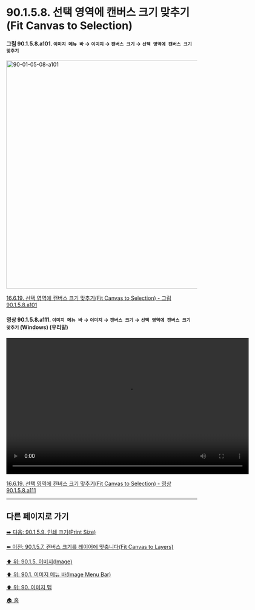 # 90.1.5.8. 선택 영역에 캔버스 크기 맞추기(Fit Canvas to Selection)

<a id="90-01-05-08-a101"></a>

#### 그림 90.1.5.8.a101. `이미지 메뉴 바` → `이미지` → `캔버스 크기` → `선택 영역에 캔버스 크기 맞추기`
<img width="977" height="603" alt="90-01-05-08-a101" src="https://github.com/user-attachments/assets/78527aee-526f-4bcb-912f-07dc976e7883" />

[16.6.19. 선택 영역에 캔버스 크기 맞추기(Fit Canvas to Selection) - 그림 90.1.5.8.a101](./16-06-19-fit-canvas-to-selection.md#90-01-05-08-a101)

<a id="90-01-05-08-a111"></a>

#### 영상 90.1.5.8.a111. `이미지 메뉴 바` → `이미지` → `캔버스 크기` → `선택 영역에 캔버스 크기 맞추기` (Windows) (우리말)
<video controls="controls" width="640" height="360" src="https://github.com/user-attachments/assets/7b8a30d0-7a9d-498a-b96c-27d661b15e26"></video>

[16.6.19. 선택 영역에 캔버스 크기 맞추기(Fit Canvas to Selection) - 영상 90.1.5.8.a111](./16-06-19-fit-canvas-to-selection.md#90-01-05-08-a111)

***

## 다른 페이지로 가기

[➡️ 다음: 90.1.5.9. 인쇄 크기(Print Size)](./90-01-05-09-print_size.md)

[⬅️ 이전: 90.1.5.7. 캔버스 크기를 레이어에 맞춥니다(Fit Canvas to Layers)](./90-01-05-07-fit_canvas_to_layers.md)

[⬆️ 위: 90.1.5. 이미지(Image)](./90-01-05-00-image.md)

[⬆️ 위: 90.1. 이미지 메뉴 바(Image Menu Bar)](./90-01-00-image-menu-bar.md)

[⬆️ 위: 90. 이미지 맵](./90-00-image-map.md)

[🏠 홈](./00-home.md)